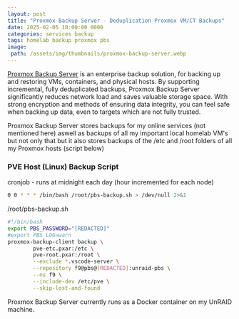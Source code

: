 ```yaml
---
layout: post
title: "Proxmox Backup Server - Deduplication Proxmox VM/CT Backups"
date: 2025-02-05 10:00:00 0000
categories: services backup
tags: homelab backup proxmox pbs
image:
 path: /assets/img/thumbnails/proxmox-backup-server.webp
---
```


[Proxmox Backup Server](https://www.proxmox.com/en/proxmox-backup-server/overview) is an enterprise backup solution, for backing up and restoring VMs, containers, and physical hosts. By supporting incremental, fully deduplicated backups, Proxmox Backup Server significantly reduces network load and saves valuable storage space. With strong encryption and methods of ensuring data integrity, you can feel safe when backing up data, even to targets which are not fully trusted.

Proxmox Backup Server stores backups for my online services (not mentioned here) aswell as backups of all my important local homelab VM's but not only that but it also stores backups of the /etc and /root folders of all my Proxmox hosts (script below)

### PVE Host (Linux) Backup Script
cronjob - runs at midnight each day (hour incremented for each node)
```bash
0 0 * * * /bin/bash /root/pbs-backup.sh > /dev/null 2>&1
```
/root/pbs-backup.sh
```bash
#!/bin/bash
export PBS_PASSWORD="[REDACTED]"
#export PBS_LOG=warn
proxmox-backup-client backup \
        pve-etc.pxar:/etc \
        pve-root.pxar:/root \
        --exclude *.vscode-server \
        --repository f9@pbs@[REDACTED]:unraid-pbs \
        --ns f9 \
        --include-dev /etc/pve \
        --skip-lost-and-found
```

Proxmox Backup Server currently runs as a Docker container on my UnRAID machine.